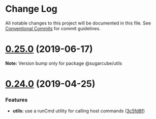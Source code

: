 # Change Log

All notable changes to this project will be documented in this file.
See [Conventional Commits](https://conventionalcommits.org) for commit guidelines.

# [0.25.0](https://github.com/critocrito/sugarcube/tree/master/packages/utils/compare/v0.24.0...v0.25.0) (2019-06-17)

**Note:** Version bump only for package @sugarcube/utils





# [0.24.0](https://github.com/critocrito/sugarcube/tree/master/packages/utils/compare/v0.23.0...v0.24.0) (2019-04-25)


### Features

* **utils:** use a runCmd utility for calling host commands ([3c5fd8f](https://github.com/critocrito/sugarcube/tree/master/packages/utils/commit/3c5fd8f))
